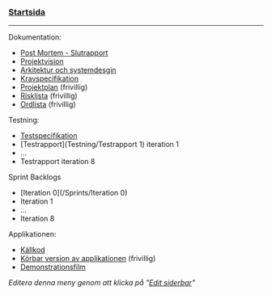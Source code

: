 ### [Startsida](home)

---
Dokumentation:
- [Post Mortem - Slutrapport](/Dokument/Slutrapport)
- [Projektvision](/Dokument/Projektvision)
- [Arkitektur och systemdesgin](/Dokument/Arkitektur)
- [Kravspecifikation](Dokument/Kravspecifikation)
- [Projektplan](/Dokument/Projektplan) (frivillig)
- [Risklista](/Dokument/Risklista) (frivillig)
- [Ordlista](/Dokument/Ordlista) (frivillig)

Testning:
- [Testspecifikation](Testning/Testspecifikation)
- [Testrapport](Testning/Testrapport 1) iteration 1
- ...
- Testrapport iteration 8

Sprint Backlogs
- [Iteration 0](/Sprints/Iteration 0)
- Iteration 1
- ...
- Iteration 8

Applikationen:
- [Källkod](Källkod)
- [Körbar version av applikationen](Körbar) (frivillig)
- [Demonstrationsfilm](Demonstrationsfilm)

*Editera denna meny genom att klicka på "[Edit siderbar](_sidebar/edit)"*

